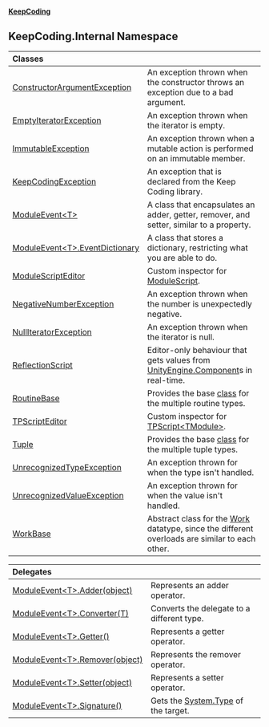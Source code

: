 #### [KeepCoding](index.md 'index')
## KeepCoding.Internal Namespace

| Classes | |
| :--- | :--- |
| [ConstructorArgumentException](ConstructorArgumentException.md 'KeepCoding.Internal.ConstructorArgumentException') | An exception thrown when the constructor throws an exception due to a bad argument.<br/> |
| [EmptyIteratorException](EmptyIteratorException.md 'KeepCoding.Internal.EmptyIteratorException') | An exception thrown when the iterator is empty.<br/> |
| [ImmutableException](ImmutableException.md 'KeepCoding.Internal.ImmutableException') | An exception thrown when a mutable action is performed on an immutable member.<br/> |
| [KeepCodingException](KeepCodingException.md 'KeepCoding.Internal.KeepCodingException') | An exception that is declared from the Keep Coding library.<br/> |
| [ModuleEvent&lt;T&gt;](ModuleEvent.T..md 'KeepCoding.Internal.ModuleEvent&lt;T&gt;') | A class that encapsulates an adder, getter, remover, and setter, similar to a property.<br/> |
| [ModuleEvent&lt;T&gt;.EventDictionary](ModuleEvent.T..EventDictionary.md 'KeepCoding.Internal.ModuleEvent&lt;T&gt;.EventDictionary') | A class that stores a dictionary, restricting what you are able to do.<br/> |
| [ModuleScriptEditor](ModuleScriptEditor.md 'KeepCoding.Internal.ModuleScriptEditor') | Custom inspector for [ModuleScript](ModuleScript.md 'KeepCoding.ModuleScript'). <br/> |
| [NegativeNumberException](NegativeNumberException.md 'KeepCoding.Internal.NegativeNumberException') | An exception thrown when the number is unexpectedly negative.<br/> |
| [NullIteratorException](NullIteratorException.md 'KeepCoding.Internal.NullIteratorException') | An exception thrown when the iterator is null.<br/> |
| [ReflectionScript](ReflectionScript.md 'KeepCoding.Internal.ReflectionScript') | Editor-only behaviour that gets values from [UnityEngine.Component](https://docs.microsoft.com/en-us/dotnet/api/UnityEngine.Component 'UnityEngine.Component')s in real-time.<br/> |
| [RoutineBase](RoutineBase.md 'KeepCoding.Internal.RoutineBase') | Provides the base [class](https://docs.microsoft.com/en-us/dotnet/csharp/language-reference/keywords/class 'https://docs.microsoft.com/en-us/dotnet/csharp/language-reference/keywords/class') for the multiple routine types.<br/> |
| [TPScriptEditor](TPScriptEditor.md 'KeepCoding.Internal.TPScriptEditor') | Custom inspector for [TPScript&lt;TModule&gt;](TPScript.TModule..md 'KeepCoding.TPScript&lt;TModule&gt;'). <br/> |
| [Tuple](Tuple.md 'KeepCoding.Internal.Tuple') | Provides the base [class](https://docs.microsoft.com/en-us/dotnet/csharp/language-reference/keywords/class 'https://docs.microsoft.com/en-us/dotnet/csharp/language-reference/keywords/class') for the multiple tuple types.<br/> |
| [UnrecognizedTypeException](UnrecognizedTypeException.md 'KeepCoding.Internal.UnrecognizedTypeException') | An exception thrown for when the type isn't handled.<br/> |
| [UnrecognizedValueException](UnrecognizedValueException.md 'KeepCoding.Internal.UnrecognizedValueException') | An exception thrown for when the value isn't handled.<br/> |
| [WorkBase](WorkBase.md 'KeepCoding.Internal.WorkBase') | Abstract class for the [Work](Work.md 'KeepCoding.Work') datatype, since the different overloads are similar to each other.<br/> |

| Delegates | |
| :--- | :--- |
| [ModuleEvent&lt;T&gt;.Adder(object)](ModuleEvent.T..Adder.vkOzq+W2jofpeT9w9RtuQg.md 'KeepCoding.Internal.ModuleEvent&lt;T&gt;.Adder(object)') | Represents an adder operator.<br/> |
| [ModuleEvent&lt;T&gt;.Converter(T)](ModuleEvent.T..Converter.C2YZyBHUlR9hU3rmH1dRog.md 'KeepCoding.Internal.ModuleEvent&lt;T&gt;.Converter(T)') | Converts the delegate to a different type.<br/> |
| [ModuleEvent&lt;T&gt;.Getter()](ModuleEvent.T..Getter().md 'KeepCoding.Internal.ModuleEvent&lt;T&gt;.Getter()') | Represents a getter operator.<br/> |
| [ModuleEvent&lt;T&gt;.Remover(object)](ModuleEvent.T..Remover.RGxbGbh.wwtwm7jCHxzRgA.md 'KeepCoding.Internal.ModuleEvent&lt;T&gt;.Remover(object)') | Represents the remover operator.<br/> |
| [ModuleEvent&lt;T&gt;.Setter(object)](ModuleEvent.T..Setter.aRQHVXGTs9kXhDv0uQ4JUw.md 'KeepCoding.Internal.ModuleEvent&lt;T&gt;.Setter(object)') | Represents a setter operator.<br/> |
| [ModuleEvent&lt;T&gt;.Signature()](ModuleEvent.T..Signature().md 'KeepCoding.Internal.ModuleEvent&lt;T&gt;.Signature()') | Gets the [System.Type](https://docs.microsoft.com/en-us/dotnet/api/System.Type 'System.Type') of the target.<br/> |
